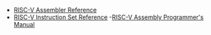 - [RISC-V Assembler Reference](https://michaeljclark.github.io/asm)
- [RISC-V Instruction Set Reference](https://michaeljclark.github.io/isa)
 -[RISC-V Assembly Programmer's Manual](https://github.com/riscv-non-isa/riscv-asm-manual/blob/master/riscv-asm.md)